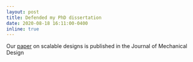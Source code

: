 ```yaml
---
layout: post
title: Defended my PhD dissertation
date: 2020-08-18 16:11:00-0400
inline: true
---
```


Our [paper](https://asmedigitalcollection.asme.org/mechanicaldesign/article-abstract/143/2/021702/1085767/Scalable-Set-Based-Design-Optimization-and?redirectedFrom=fulltext) on scalable designs is published in the Journal of Mechanical Design